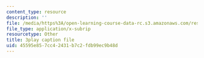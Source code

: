 ```yaml
---
content_type: resource
description: ''
file: /media/https%3A/open-learning-course-data-rc.s3.amazonaws.com/res-10-001-making-science-and-engineering-pictures-a-practical-guide-to-presenting-your-work-spring-2016/45595e857cc42431b7c2fdb99ec9b48d_gZ9DWdzGNqQ.srt
file_type: application/x-subrip
resourcetype: Other
title: 3play caption file
uid: 45595e85-7cc4-2431-b7c2-fdb99ec9b48d
---
```

